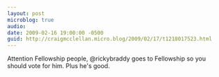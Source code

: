 ```yaml
---
layout: post
microblog: true
audio: 
date: 2009-02-16 19:00:00 -0500
guid: http://craigmcclellan.micro.blog/2009/02/17/t1218017523.html
---
```

Attention Fellowship people, @rickybraddy goes to Fellowship so you should vote for him.  Plus he's good.
